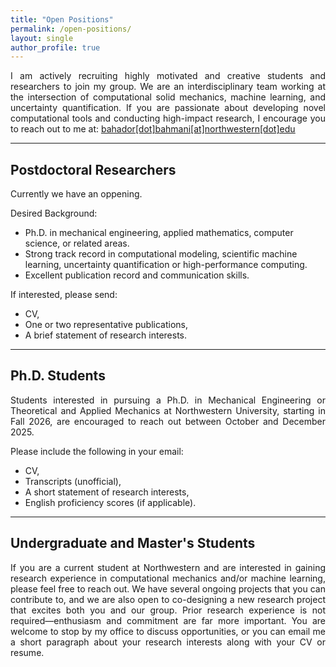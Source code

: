 ```yaml
---
title: "Open Positions"
permalink: /open-positions/
layout: single
author_profile: true
---
```


<div style="text-align: justify;">
I am actively recruiting highly motivated and creative students and researchers to join my group. 
We are an interdisciplinary team working at the intersection of computational solid mechanics, machine learning, and uncertainty quantification. 
If you are passionate about developing novel computational tools and conducting high-impact research, 
I encourage you to reach out to me at: <u><a href="mailto:bahador.bahmani@northwestern.edu">bahador[dot]bahmani[at]northwestern[dot]edu</a></u>
</div>

---

## Postdoctoral Researchers
Currently we have an oppening.

Desired Background:
- Ph.D. in mechanical engineering, applied mathematics, computer science, or related areas.
- Strong track record in computational modeling, scientific machine learning, uncertainty quantification or high-performance computing.
- Excellent publication record and communication skills.

If interested, please send:
- CV,
- One or two representative publications,
- A brief statement of research interests.

---
## Ph.D. Students

<div style="text-align: justify;">
Students interested in pursuing a Ph.D. in Mechanical Engineering or Theoretical and Applied Mechanics at Northwestern University, 
starting in Fall 2026, are encouraged to reach out between October and December 2025.
</div>

Please include the following in your email:

- CV,
- Transcripts (unofficial),
- A short statement of research interests,
- English proficiency scores (if applicable).

---

## Undergraduate and Master's Students

<div style="text-align: justify;">
If you are a current student at Northwestern and are interested in gaining research experience in computational mechanics and/or machine learning, please feel free to reach out. 
We have several ongoing projects that you can contribute to, and we are also open to co-designing a new research project that excites both you and our group. 
Prior research experience is not required—enthusiasm and commitment are far more important. 
You are welcome to stop by my office to discuss opportunities, or you can email me a short paragraph about your research interests along with your CV or resume.
</div>
